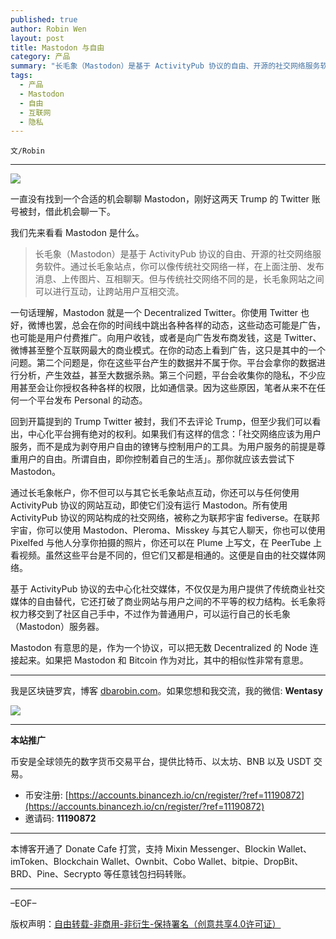 ```yaml
---
published: true
author: Robin Wen
layout: post
title: Mastodon 与自由
category: 产品
summary: "长毛象（Mastodon）是基于 ActivityPub 协议的自由、开源的社交网络服务软件。通过长毛象站点，你可以像传统社交网络一样，在上面注册、发布消息、上传图片、互相聊天。但与传统社交网络不同的是，长毛象网站之间可以进行互动，让跨站用户互相交流。基于 ActivityPub 协议的去中心化社交媒体，不仅仅是为用户提供了传统商业社交媒体的自由替代，它还打破了商业网站与用户之间的不平等的权力结构。长毛象将权力移交到了社区自己手中，不过作为普通用户，可以运行自己的长毛象（Mastodon）服务器。Mastodon 有意思的是，作为一个协议，可以把无数 Decentralized 的 Node 连接起来。如果把 Mastodon 和 Bitcoin 作为对比，其中的相似性非常有意思。"
tags:
  - 产品
  - Mastodon
  - 自由
  - 互联网
  - 隐私
---
```


`文/Robin`

***

![](https://cdn.dbarobin.com/rwxjq7d.png)

一直没有找到一个合适的机会聊聊 Mastodon，刚好这两天 Trump 的 Twitter 账号被封，借此机会聊一下。

我们先来看看 Mastodon 是什么。

> 长毛象（Mastodon）是基于 ActivityPub 协议的自由、开源的社交网络服务软件。通过长毛象站点，你可以像传统社交网络一样，在上面注册、发布消息、上传图片、互相聊天。但与传统社交网络不同的是，长毛象网站之间可以进行互动，让跨站用户互相交流。

一句话理解，Mastodon 就是一个 Decentralized Twitter。你使用 Twitter 也好，微博也罢，总会在你的时间线中跳出各种各样的动态，这些动态可能是广告，也可能是用户付费推广。向用户收钱，或者是向广告发布商发钱，这是 Twitter、微博甚至整个互联网最大的商业模式。在你的动态上看到广告，这只是其中的一个问题。第二个问题是，你在这些平台产生的数据并不属于你。平台会拿你的数据进行分析，产生效益，甚至大数据杀熟。第三个问题，平台会收集你的隐私，不少应用甚至会让你授权各种各样的权限，比如通信录。因为这些原因，笔者从来不在任何一个平台发布 Personal 的动态。

回到开篇提到的 Trump Twitter 被封，我们不去评论 Trump，但至少我们可以看出，中心化平台拥有绝对的权利。如果我们有这样的信念：「社交网络应该为用户服务，而不是成为剥夺用户自由的镣铐与控制用户的工具。为用户服务的前提是尊重用户的自由。所谓自由，即你控制着自己的生活」。那你就应该去尝试下 Mastodon。

通过长毛象帐户，你不但可以与其它长毛象站点互动，你还可以与任何使用 ActivityPub 协议的网站互动，即使它们没有运行 Mastodon。所有使用 ActivityPub 协议的网站构成的社交网络，被称之为联邦宇宙  fediverse。在联邦宇宙，你可以使用 Mastodon、Pleroma、Misskey 与其它人聊天，你也可以使用 Pixelfed 与他人分享你拍摄的照片，你还可以在 Plume 上写文，在 PeerTube 上看视频。虽然这些平台是不同的，但它们又都是相通的。这便是自由的社交媒体网络。

基于 ActivityPub 协议的去中心化社交媒体，不仅仅是为用户提供了传统商业社交媒体的自由替代，它还打破了商业网站与用户之间的不平等的权力结构。长毛象将权力移交到了社区自己手中，不过作为普通用户，可以运行自己的长毛象（Mastodon）服务器。

Mastodon 有意思的是，作为一个协议，可以把无数 Decentralized 的 Node 连接起来。如果把 Mastodon 和 Bitcoin 作为对比，其中的相似性非常有意思。

***

我是区块链罗宾，博客 [dbarobin.com](https://dbarobin.com/)。如果您想和我交流，我的微信: **Wentasy**

![](https://cdn.dbarobin.com/v4yywe2.png)

***

**本站推广**

币安是全球领先的数字货币交易平台，提供比特币、以太坊、BNB 以及 USDT 交易。

* 币安注册: [https://accounts.binancezh.io/cn/register/?ref=11190872](https://accounts.binancezh.io/cn/register/?ref=11190872)
* 邀请码: **11190872**

***

本博客开通了 Donate Cafe 打赏，支持 Mixin Messenger、Blockin Wallet、imToken、Blockchain Wallet、Ownbit、Cobo Wallet、bitpie、DropBit、BRD、Pine、Secrypto 等任意钱包扫码转账。

<center>
    <div class="--donate-button"
         data-button-id="f8b9df0d-af9a-460d-8258-d3f435445075"
    ></div>
</center>

***

–EOF–

版权声明：[自由转载-非商用-非衍生-保持署名（创意共享4.0许可证）](http://creativecommons.org/licenses/by-nc-nd/4.0/deed.zh)